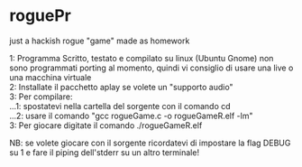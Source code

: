 # roguePr
just a hackish rogue "game" made as homework

1: Programma Scritto, testato e compilato su linux (Ubuntu Gnome)
   non sono programmati porting al momento, quindi vi consiglio
   di usare una live o una macchina virtuale  
2: Installate il pacchetto aplay se volete un "supporto audio"  
3: Per compilare:  
...1: spostatevi nella cartella del sorgente con il comando cd  
...2: usare il comando "gcc rogueGame.c -o rogueGameR.elf -lm"  
3: Per giocare digitate il comando ./rogueGameR.elf  

NB: se volete giocare con il sorgente ricordatevi di
    impostare la flag DEBUG su 1 e fare il piping
    dell'stderr su un altro terminale!
